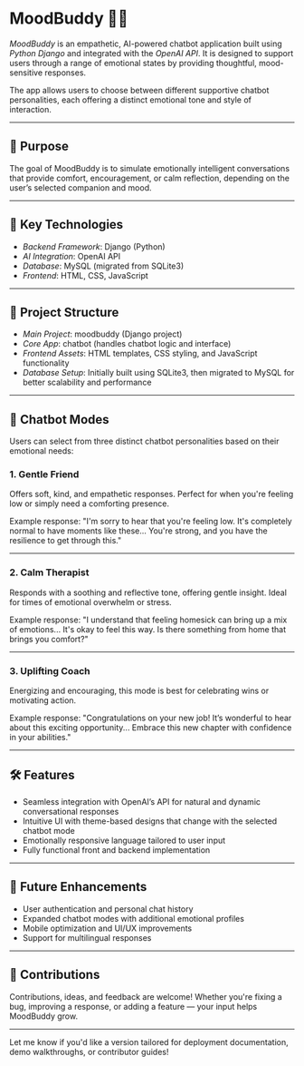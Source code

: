 # MoodBuddy 🧠💬

*MoodBuddy* is an empathetic, AI-powered chatbot application built using *Python Django* and integrated with the *OpenAI API*. It is designed to support users through a range of emotional states by providing thoughtful, mood-sensitive responses.

The app allows users to choose between different supportive chatbot personalities, each offering a distinct emotional tone and style of interaction.

---

## 🎯 Purpose

The goal of MoodBuddy is to simulate emotionally intelligent conversations that provide comfort, encouragement, or calm reflection, depending on the user’s selected companion and mood.

---

## 🧠 Key Technologies

* *Backend Framework*: Django (Python)
* *AI Integration*: OpenAI API
* *Database*: MySQL (migrated from SQLite3)
* *Frontend*: HTML, CSS, JavaScript

---

## 🧩 Project Structure

* *Main Project*: moodbuddy (Django project)
* *Core App*: chatbot (handles chatbot logic and interface)
* *Frontend Assets*: HTML templates, CSS styling, and JavaScript functionality
* *Database Setup*: Initially built using SQLite3, then migrated to MySQL for better scalability and performance

---

## 💬 Chatbot Modes

Users can select from three distinct chatbot personalities based on their emotional needs:

### 1. Gentle Friend

Offers soft, kind, and empathetic responses. Perfect for when you're feeling low or simply need a comforting presence.

Example response:
"I'm sorry to hear that you're feeling low. It's completely normal to have moments like these... You're strong, and you have the resilience to get through this."

---

### 2. Calm Therapist

Responds with a soothing and reflective tone, offering gentle insight. Ideal for times of emotional overwhelm or stress.

Example response:
"I understand that feeling homesick can bring up a mix of emotions... It's okay to feel this way. Is there something from home that brings you comfort?"

---

### 3. Uplifting Coach

Energizing and encouraging, this mode is best for celebrating wins or motivating action.

Example response:
"Congratulations on your new job! It’s wonderful to hear about this exciting opportunity... Embrace this new chapter with confidence in your abilities."

---

## 🛠 Features

* Seamless integration with OpenAI’s API for natural and dynamic conversational responses
* Intuitive UI with theme-based designs that change with the selected chatbot mode
* Emotionally responsive language tailored to user input
* Fully functional front and backend implementation

---

## 🚀 Future Enhancements

* User authentication and personal chat history
* Expanded chatbot modes with additional emotional profiles
* Mobile optimization and UI/UX improvements
* Support for multilingual responses

---

## 🙌 Contributions

Contributions, ideas, and feedback are welcome! Whether you're fixing a bug, improving a response, or adding a feature — your input helps MoodBuddy grow.

---

Let me know if you'd like a version tailored for deployment documentation, demo walkthroughs, or contributor guides!
